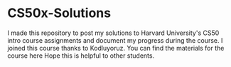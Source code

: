 # CS50x-Solutions
I made this repository to post my solutions to Harvard University's CS50 intro course assignments and document my progress during the course. I joined this course thanks to Kodluyoruz. You can find the materials for the course here  Hope this is helpful to other students.
